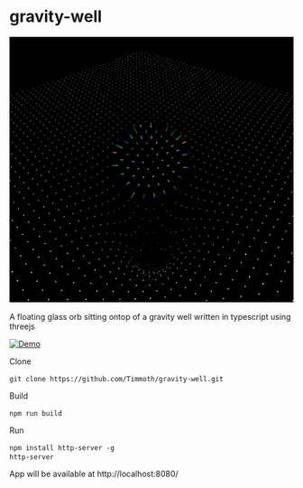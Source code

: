 # gravity-well

<p align="center">
   <div style="width:640;height:320">
       <img style="width: inherit" src="https://raw.githubusercontent.com/Timmoth/gravity-well/main/gravity-well.png">
</div>
</p>
A floating glass orb sitting ontop of a gravity well written in typescript using threejs

[![Demo](https://img.shields.io/badge/live-demo-green?style=flat-square)](https://timmoth.com/showcase/CAlgXaEIcU2yI_c1bPMwCg)


Clone

```
git clone https://github.com/Timmoth/gravity-well.git
```

Build

```
npm run build
```

Run

```
npm install http-server -g
http-server
```

App will be available at http://localhost:8080/
